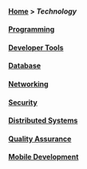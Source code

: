 #### [Home](README.md) > _Technology_

#### [Programming](programming/programming.md)

#### [Developer Tools](developer-tools/developer-tools.md)

#### [Database](database/database.md)

#### [Networking](networking/networking.md)

#### [Security](security/security.md)

#### [Distributed Systems](distributed-systems/distributed-systems.md)

#### [Quality Assurance](quality-assurance/quality-assurance.md)

#### [Mobile Development](mobile-development/mobile-development.md)
